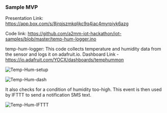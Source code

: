 ### Sample MVP

Presentation Link: https://app.box.com/s/8jrqjszmkqljkc9q4iac4myrpiyk6azg

Code link: https://github.com/a2mm-iot-hackathon/iot-samples/blob/master/temp-hum-logger.ino

temp-hum-logger:
This code collects temperature and humidity data from the sensor and logs it on adafruit.io.
Dashboard Link - https://io.adafruit.com/YOCX/dashboards/temphummon

![Temp-Hum-setup](https://github.com/a2mm-iot-hackathon/iot-samples/blob/master/Argon-temphum-mon.jpg)

![Temp-Hum-dash](https://github.com/a2mm-iot-hackathon/iot-samples/blob/master/argon-adafruit-io.jpg)

It also checks for a condition of humidity too-high. This event is then used by IFTTT to send a notification SMS text.

![Temp-Hum-IFTTT](https://github.com/a2mm-iot-hackathon/iot-samples/blob/master/IFTTT-Applet.jpg)



